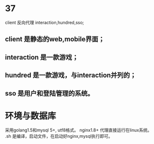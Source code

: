 # 37
client 反向代理 interaction,hundred,sso;
## client 是静态的web,mobile界面；
## interaction 是一款游戏；
## hundred 是一款游戏，与interaction并列的；
## sso 是用户和登陆管理的系统。
# 环境与数据库
采用golang1.5和mysql 5+, utf8格式。 nginx1.8+ 代理直接运行在linux系统。
.sh 是编译，启动文件，在启动好nginx,mysql执行即可。
